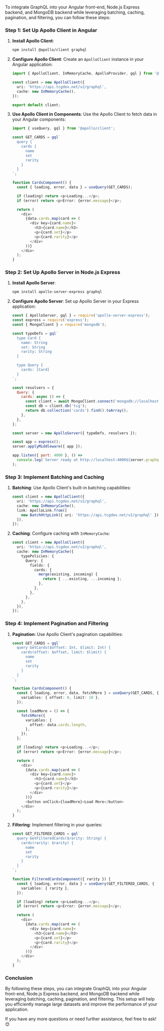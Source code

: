 To integrate GraphQL into your Angular front-end, Node.js Express backend, and MongoDB backend while leveraging batching, caching, pagination, and filtering, you can follow these steps:

### Step 1: Set Up Apollo Client in Angular

1. **Install Apollo Client**:
   ```bash
   npm install @apollo/client graphql
   ```

2. **Configure Apollo Client**:
   Create an `ApolloClient` instance in your Angular application:
   ```typescript
   import { ApolloClient, InMemoryCache, ApolloProvider, gql } from '@apollo/client';

   const client = new ApolloClient({
     uri: 'https://api.tcgdex.net/v2/graphql',
     cache: new InMemoryCache(),
   });

   export default client;
   ```

3. **Use Apollo Client in Components**:
   Use the Apollo Client to fetch data in your Angular components:
   ```typescript
   import { useQuery, gql } from '@apollo/client';

   const GET_CARDS = gql`
     query {
       cards {
         name
         set
         rarity
       }
     }
   `;

   function CardsComponent() {
     const { loading, error, data } = useQuery(GET_CARDS);

     if (loading) return <p>Loading...</p>;
     if (error) return <p>Error: {error.message}</p>;

     return (
       <div>
         {data.cards.map(card => (
           <div key={card.name}>
             <h3>{card.name}</h3>
             <p>{card.set}</p>
             <p>{card.rarity}</p>
           </div>
         ))}
       </div>
     );
   }
   ```

### Step 2: Set Up Apollo Server in Node.js Express

1. **Install Apollo Server**:
   ```bash
   npm install apollo-server-express graphql
   ```

2. **Configure Apollo Server**:
   Set up Apollo Server in your Express application:
   ```javascript
   const { ApolloServer, gql } = require('apollo-server-express');
   const express = require('express');
   const { MongoClient } = require('mongodb');

   const typeDefs = gql`
     type Card {
       name: String
       set: String
       rarity: String
     }

     type Query {
       cards: [Card]
     }
   `;

   const resolvers = {
     Query: {
       cards: async () => {
         const client = await MongoClient.connect('mongodb://localhost:27017');
         const db = client.db('tcg');
         return db.collection('cards').find().toArray();
       },
     },
   };

   const server = new ApolloServer({ typeDefs, resolvers });

   const app = express();
   server.applyMiddleware({ app });

   app.listen({ port: 4000 }, () =>
     console.log(`Server ready at http://localhost:4000${server.graphqlPath}`)
   );
   ```

### Step 3: Implement Batching and Caching

1. **Batching**:
   Use Apollo Client's built-in batching capabilities:
   ```typescript
   const client = new ApolloClient({
     uri: 'https://api.tcgdex.net/v2/graphql',
     cache: new InMemoryCache(),
     link: ApolloLink.from([
       new BatchHttpLink({ uri: 'https://api.tcgdex.net/v2/graphql' }),
     ]),
   });
   ```

2. **Caching**:
   Configure caching with `InMemoryCache`:
   ```typescript
   const client = new ApolloClient({
     uri: 'https://api.tcgdex.net/v2/graphql',
     cache: new InMemoryCache({
       typePolicies: {
         Query: {
           fields: {
             cards: {
               merge(existing, incoming) {
                 return { ...existing, ...incoming };
               },
             },
           },
         },
       },
     }),
   });
   ```

### Step 4: Implement Pagination and Filtering

1. **Pagination**:
   Use Apollo Client's pagination capabilities:
   ```typescript
   const GET_CARDS = gql`
     query GetCards($offset: Int, $limit: Int) {
       cards(offset: $offset, limit: $limit) {
         name
         set
         rarity
       }
     }
   `;

   function CardsComponent() {
     const { loading, error, data, fetchMore } = useQuery(GET_CARDS, {
       variables: { offset: 0, limit: 10 },
     });

     const loadMore = () => {
       fetchMore({
         variables: {
           offset: data.cards.length,
         },
       });
     };

     if (loading) return <p>Loading...</p>;
     if (error) return <p>Error: {error.message}</p>;

     return (
       <div>
         {data.cards.map(card => (
           <div key={card.name}>
             <h3>{card.name}</h3>
             <p>{card.set}</p>
             <p>{card.rarity}</p>
           </div>
         ))}
         <button onClick={loadMore}>Load More</button>
       </div>
     );
   }
   ```

2. **Filtering**:
   Implement filtering in your queries:
   ```typescript
   const GET_FILTERED_CARDS = gql`
     query GetFilteredCards($rarity: String) {
       cards(rarity: $rarity) {
         name
         set
         rarity
       }
     }
   `;

   function FilteredCardsComponent({ rarity }) {
     const { loading, error, data } = useQuery(GET_FILTERED_CARDS, {
       variables: { rarity },
     });

     if (loading) return <p>Loading...</p>;
     if (error) return <p>Error: {error.message}</p>;

     return (
       <div>
         {data.cards.map(card => (
           <div key={card.name}>
             <h3>{card.name}</h3>
             <p>{card.set}</p>
             <p>{card.rarity}</p>
           </div>
         ))}
       </div>
     );
   }
   ```

### Conclusion

By following these steps, you can integrate GraphQL into your Angular front-end, Node.js Express backend, and MongoDB backend while leveraging batching, caching, pagination, and filtering. This setup will help you efficiently manage large datasets and improve the performance of your application.

If you have any more questions or need further assistance, feel free to ask! 😊
